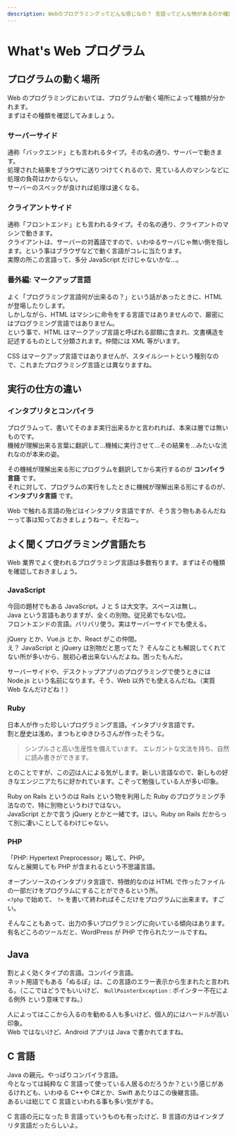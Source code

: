 ```yaml
---
description: Webのプログラミングってどんな感じなの？ 言語ってどんな物があるのか確認しておこう。
---
```


# What's Web プログラム

## プログラムの動く場所

Web のプログラミングにおいては、プログラムが動く場所によって種類が分かれます。  
まずはその種類を確認してみましょう。

### サーバーサイド

通称「バックエンド」とも言われるタイプ。その名の通り、サーバーで動きます。  
処理された結果をブラウザに送りつけてくれるので、見ている人のマシンなどに処理の負荷はかからない。  
サーバーのスペックが良ければ処理は速くなる。

### クライアントサイド

通称「フロントエンド」とも言われるタイプ。その名の通り、クライアントのマシンで動きます。  
クライアントは、サーバーの対義語ですので、いわゆるサーバじゃ無い側を指します。という事はブラウザなどで動く言語がコレに当たります。  
実際の所この言語って、多分 JavaScript だけじゃないかな...。

### 番外編: マークアップ言語

よく「プログラミング言語何が出来るの？」という話があったときに、HTML が登場したりします。  
しかしながら、HTML はマシンに命令をする言語ではありませんので、厳密にはプログラミング言語ではありません。  
という事で、HTML はマークアップ言語と呼ばれる部類に含まれ、文書構造を記述するものとして分類されます。仲間には XML 等がいます。

CSS はマークアップ言語ではありませんが、スタイルシートという種別なので、これまたプログラミング言語とは異なりますね。

## 実行の仕方の違い

### インタプリタとコンパイラ

プログラムって、書いてそのまま実行出来るかと言われれば、本来は層では無いものです。  
機械が理解出来る言葉に翻訳して...機械に実行させて...その結果を...みたいな流れなのが本来の姿。

その機械が理解出来る形にプログラムを翻訳してから実行するのが **コンパイラ言語** です。  
それに対して、プログラムの実行をしたときに機械が理解出来る形にするのが、 **インタプリタ言語** です。

Web で触れる言語の殆どはインタプリタ言語ですが、そう言う物もあるんだねーって事は知っておきましょうねー。そだねー。

## よく聞くプログラミング言語たち

Web 業界でよく使われるプログラミング言語は多数有ります。まずはその種類を確認しておきましょう。

### JavaScript

今回の題材でもある JavaScript。J と S は大文字。スペースは無し。  
Java という言語もありますが、全くの別物。従兄弟でもない位。  
フロントエンドの言語。バリバリ使う。実はサーバーサイドでも使える。

jQuery とか、Vue.js とか、React がこの仲間。  
え？ JavaScript と jQuery は別物だと思ってた？ そんなことも解説してくれてない所が多いから、脱初心者出来ないんだよね。困ったもんだ。

サーバーサイドや、デスクトップアプリのプログラミングで使うときには Node.js という名前になります。そう、Web 以外でも使えるんだね。（実質 Web なんだけどね！）

### Ruby

日本人が作った珍しいプログラミング言語。インタプリタ言語です。  
割と歴史は浅め。まつもとゆきひろさんが作ったそうな。

> シンプルさと高い生産性を備えています。 エレガントな文法を持ち、自然に読み書きができます。

とのことですが、この辺は人による気がします。新しい言語なので、新しもの好きなエンジニアたちに好かれています。こぞって勉強している人が多い印象。

Ruby on Rails というのは Rails という物を利用した Ruby のプログラミング手法なので、特に別物というわけではない。  
JavaScript とかで言う jQuery とかと一緒です。はい。Ruby on Rails だからって別に凄いことしてるわけじゃない。

### PHP

「PHP: Hypertext Preprocessor」略して、PHP。  
なんと展開しても PHP が含まれるという不思議言語。

オープンソースのインタプリタ言語で、特徴的なのは HTML で作ったファイルの一部だけをプログラムにすることができるという所。  
`<?php` で始めて、 `?>` を書いて終わればそこだけをプログラムに出来ます。すごい。

そんなこともあって、出力の多いプログラミングに向いている傾向はあります。  
有名どころのツールだと、WordPress が PHP で作られたツールですね。

## Java

割とよく効くタイプの言語。コンパイラ言語。  
ネット用語でもある「ぬるぽ」は、この言語のエラー表示から生まれたと言われる。（ここではどうでもいいけど、 `NullPointerException` : ポインター不在による例外 という意味ですね。）

人によってはここから入るのを勧める人も多いけど、個人的にはハードルが高い印象。  
Web ではないけど、Android アプリは Java で書かれてますね。

## C 言語

Java の親元。やっぱりコンパイラ言語。  
今となっては純粋な C 言語って使っている人居るのだろうか？という感じがあるけれども、いわゆる C++や C#とか、Swift あたりはこの後継言語。  
あるいは総じて C 言語といわれる事も多い気がする。

C 言語の元になった B 言語っていうものも有ったけど、B 言語の方はインタプリタ言語だったらしいよ。
